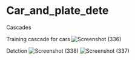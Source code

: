 # Car_and_plate_dete
Cascades

Training cascade for cars
![Screenshot (336)](https://user-images.githubusercontent.com/68334628/215677654-96a5a931-2586-4ed6-a10c-4c3be760c5cf.png)

Detction
![Screenshot (338)](https://user-images.githubusercontent.com/68334628/215677727-d562683a-b960-428f-a79a-f3284d9ccf36.png)
![Screenshot (337)](https://user-images.githubusercontent.com/68334628/215677730-23fdc1e7-36f0-4fb5-87e4-f883122cb8ba.png)
